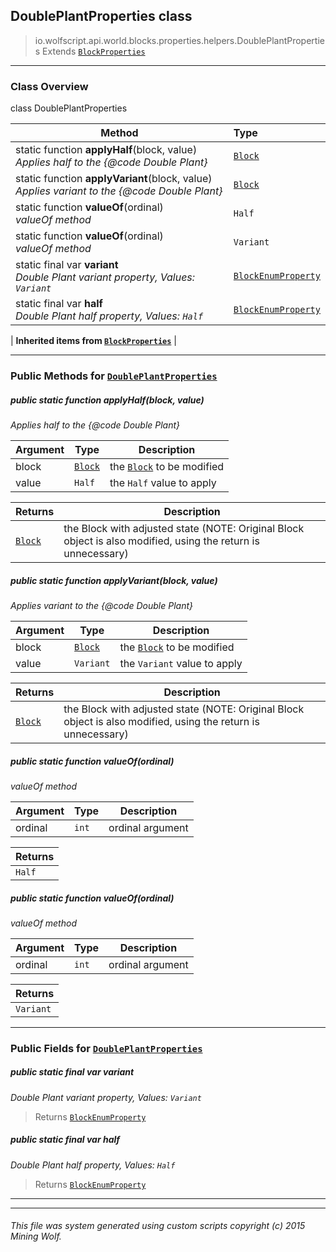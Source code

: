 ## DoublePlantProperties __class__

>io.wolfscript.api.world.blocks.properties.helpers.DoublePlantProperties
>Extends [`BlockProperties`](BlockProperties.md)

---

### Class Overview

class DoublePlantProperties

Method | Type   
--- | :--- 
static function __applyHalf__(block, value) <br> _Applies half to the {@code Double Plant}_ | [`Block`](../../Block.md)
static function __applyVariant__(block, value) <br> _Applies variant to the {@code Double Plant}_ | [`Block`](../../Block.md)
static function __valueOf__(ordinal) <br> _valueOf method_ | `Half`
static function __valueOf__(ordinal) <br> _valueOf method_ | `Variant`
static final var __variant__ <br> _Double Plant variant property, Values: `Variant`_ | [`BlockEnumProperty`](../BlockEnumProperty.md)
static final var __half__ <br> _Double Plant half property, Values: `Half`_ | [`BlockEnumProperty`](../BlockEnumProperty.md)
 |
__Inherited items from [`BlockProperties`](BlockProperties.md)__ |





---


### Public Methods for [`DoublePlantProperties`](DoublePlantProperties.md)

##### <a id='applyhalf'></a>public static function __applyHalf__(block, value)

_Applies half to the {@code Double Plant}_

Argument | Type | Description  
--- | --- | --- 
block | [`Block`](../../Block.md) | the [`Block`](../../Block.md) to be modified
value | `Half` | the `Half` value to apply

Returns | Description
--- | --- 
[`Block`](../../Block.md) | the Block with adjusted state (NOTE: Original Block object is also modified, using the return is unnecessary)


##### <a id='applyvariant'></a>public static function __applyVariant__(block, value)

_Applies variant to the {@code Double Plant}_

Argument | Type | Description  
--- | --- | --- 
block | [`Block`](../../Block.md) | the [`Block`](../../Block.md) to be modified
value | `Variant` | the `Variant` value to apply

Returns | Description
--- | --- 
[`Block`](../../Block.md) | the Block with adjusted state (NOTE: Original Block object is also modified, using the return is unnecessary)


##### <a id='valueof'></a>public static function __valueOf__(ordinal)

_valueOf method_

Argument | Type | Description  
--- | --- | --- 
ordinal | `int` | ordinal argument

Returns | 
--- | 
`Half` |


##### <a id='valueof'></a>public static function __valueOf__(ordinal)

_valueOf method_

Argument | Type | Description  
--- | --- | --- 
ordinal | `int` | ordinal argument

Returns | 
--- | 
`Variant` |


---

### Public Fields for [`DoublePlantProperties`](DoublePlantProperties.md)

##### <a id='variant'></a>public static final var __variant__

_Double Plant variant property, Values: `Variant`_

>Returns
>  [`BlockEnumProperty`](../BlockEnumProperty.md)

##### <a id='half'></a>public static final var __half__

_Double Plant half property, Values: `Half`_

>Returns
>  [`BlockEnumProperty`](../BlockEnumProperty.md)

---


---


###### This file was system generated using custom scripts copyright (c) 2015 Mining Wolf.
	

